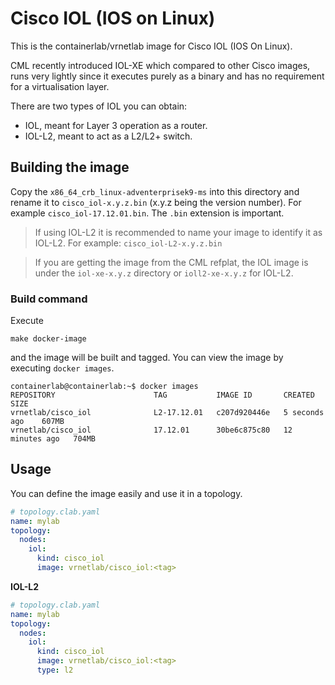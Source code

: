 # Cisco IOL (IOS on Linux)

This is the containerlab/vrnetlab image for Cisco IOL (IOS On Linux).

CML recently introduced IOL-XE which compared to other Cisco images, runs very lightly since it executes purely as a binary and has no requirement for a virtualisation layer.

There are two types of IOL you can obtain:

- IOL, meant for Layer 3 operation as a router.
- IOL-L2, meant to act as a L2/L2+ switch.

## Building the image

Copy the `x86_64_crb_linux-adventerprisek9-ms` into this directory and rename it to `cisco_iol-x.y.z.bin` (x.y.z being the version number). For example `cisco_iol-17.12.01.bin`. The `.bin` extension is important.

> If using IOL-L2 it is recommended to name your image to identify it as IOL-L2. For example: `cisco_iol-L2-x.y.z.bin`

> If you are getting the image from the CML refplat, the IOL image is under the `iol-xe-x.y.z` directory or `ioll2-xe-x.y.z` for IOL-L2.

### Build command

Execute

```
make docker-image
```

and the image will be built and tagged. You can view the image by executing `docker images`.

```
containerlab@containerlab:~$ docker images
REPOSITORY                      TAG           IMAGE ID       CREATED          SIZE
vrnetlab/cisco_iol              L2-17.12.01   c207d920446e   5 seconds ago    607MB
vrnetlab/cisco_iol              17.12.01      30be6c875c80   12 minutes ago   704MB
```

## Usage

You can define the image easily and use it in a topology.

```yaml
# topology.clab.yaml
name: mylab
topology:
  nodes:
    iol:
      kind: cisco_iol
      image: vrnetlab/cisco_iol:<tag>
```

**IOL-L2**

```yaml
# topology.clab.yaml
name: mylab
topology:
  nodes:
    iol:
      kind: cisco_iol
      image: vrnetlab/cisco_iol:<tag>
      type: l2
```
